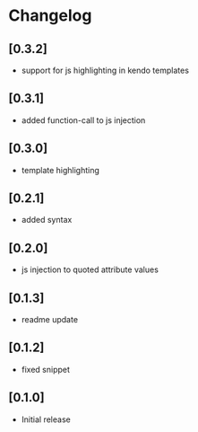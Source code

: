 # Changelog

## [0.3.2]
* support for js highlighting in kendo templates
## [0.3.1]
* added function-call to js injection
## [0.3.0]
* template highlighting
## [0.2.1]
* added syntax
## [0.2.0]
* js injection to quoted attribute values
## [0.1.3]
* readme update
## [0.1.2]
* fixed snippet
## [0.1.0]
* Initial release